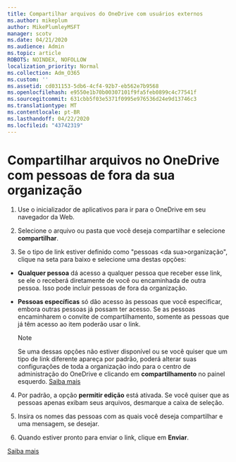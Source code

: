 ```yaml
---
title: Compartilhar arquivos do OneDrive com usuários externos
ms.author: mikeplum
author: MikePlumleyMSFT
manager: scotv
ms.date: 04/21/2020
ms.audience: Admin
ms.topic: article
ROBOTS: NOINDEX, NOFOLLOW
localization_priority: Normal
ms.collection: Adm_O365
ms.custom: ''
ms.assetid: cd031153-5db6-4cf4-92b7-eb562e7b9568
ms.openlocfilehash: e9550e1b70b00307101f9fa5feb0899c4c77541f
ms.sourcegitcommit: 631cbb5f03e5371f0995e976536d24e9d13746c3
ms.translationtype: MT
ms.contentlocale: pt-BR
ms.lasthandoff: 04/22/2020
ms.locfileid: "43742319"
---
```

# <a name="share-files-in-onedrive-with-people-outside-your-organization"></a>Compartilhar arquivos no OneDrive com pessoas de fora da sua organização

1. Use o inicializador de aplicativos para ir para o OneDrive em seu navegador da Web. 
    
2. Selecione o arquivo ou pasta que você deseja compartilhar e selecione **compartilhar**. 
    
3. Se o tipo de link estiver definido como "pessoas \<da sua\>organização", clique na seta para baixo e selecione uma destas opções: 
    
  - **Qualquer pessoa** dá acesso a qualquer pessoa que receber esse link, se ele o receberá diretamente de você ou encaminhada de outra pessoa. Isso pode incluir pessoas de fora da organização. 
    
  - **Pessoas específicas** só dão acesso às pessoas que você especificar, embora outras pessoas já possam ter acesso. Se as pessoas encaminharem o convite de compartilhamento, somente as pessoas que já têm acesso ao item poderão usar o link. 
    
    > [!NOTE]
    > Se uma dessas opções não estiver disponível ou se você quiser que um tipo de link diferente apareça por padrão, poderá alterar suas configurações de toda a organização indo para o centro de administração do OneDrive e clicando em **compartilhamento** no painel esquerdo. [Saiba mais](https://go.microsoft.com/fwlink/?linkid=871961)
  
4. Por padrão, a opção **permitir edição** está ativada. Se você quiser que as pessoas apenas exibam seus arquivos, desmarque a caixa de seleção. 
    
5. Insira os nomes das pessoas com as quais você deseja compartilhar e uma mensagem, se desejar.
    
6. Quando estiver pronto para enviar o link, clique em **Enviar**. 
    
[Saiba mais](https://go.microsoft.com/fwlink/?linkid=871861)
  

